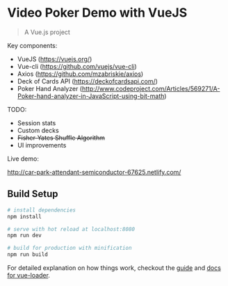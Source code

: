 # Video Poker Demo with VueJS

> A Vue.js project

Key components:

* VueJS (https://vuejs.org/)
* Vue-cli (https://github.com/vuejs/vue-cli)
* Axios (https://github.com/mzabriskie/axios)
* Deck of Cards API (https://deckofcardsapi.com/)
* Poker Hand Analyzer (http://www.codeproject.com/Articles/569271/A-Poker-hand-analyzer-in-JavaScript-using-bit-math)

TODO:

* Session stats
* Custom decks
* ~~Fisher-Yates Shuffle Algorithm~~
* UI improvements

Live demo:

http://car-park-attendant-semiconductor-67625.netlify.com/


## Build Setup

``` bash
# install dependencies
npm install

# serve with hot reload at localhost:8080
npm run dev

# build for production with minification
npm run build
```

For detailed explanation on how things work, checkout the [guide](http://vuejs-templates.github.io/webpack/) and [docs for vue-loader](http://vuejs.github.io/vue-loader).
